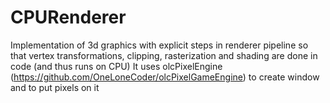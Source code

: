 # CPURenderer

Implementation of 3d graphics with explicit steps in renderer pipeline 
so that vertex transformations, clipping, rasterization and shading are done in code (and thus runs on CPU)
It uses olcPixelEngine (https://github.com/OneLoneCoder/olcPixelGameEngine) to create window and to put pixels on it
